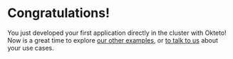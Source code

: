 # Congratulations!

You just developed your first application directly in the cluster with Okteto! Now is a great time to explore [our other examples](https://okteto.com/docs/examples), or [to talk to us](https://okteto.com/docs/getting-started/contact) about your use cases.